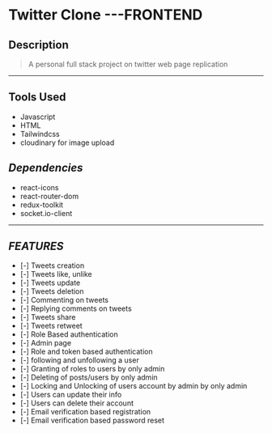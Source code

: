 # Twitter Clone ---FRONTEND
## Description
> A personal full stack project on twitter web page replication
___
## **Tools Used**
* Javascript
* HTML
* Tailwindcss
* cloudinary for image upload

## _Dependencies_
* react-icons
* react-router-dom
* redux-toolkit
* socket.io-client

***
## _FEATURES_
* [-] Tweets creation
* [-] Tweets like, unlike
* [-] Tweets update
* [-] Tweets deletion
* [-] Commenting on tweets
* [-] Replying comments on tweets
* [-] Tweets share
* [-] Tweets retweet
* [-] Role Based authentication
* [-] Admin page
* [-] Role and token based authentication
* [-] following and unfollowing a user
* [-] Granting of roles to users by only admin
* [-] Deleting of posts/users by only admin
* [-] Locking and Unlocking of users account by admin by only admin
* [-] Users can update their info
* [-] Users can delete their account
* [-] Email verification based registration
* [-] Email verification based password reset



